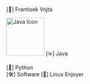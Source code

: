 [👋] Frantisek Vojta
<td><img src="https://techstack-generator.vercel.app/java-icon.svg" alt="Java Icon" width="100"></td>
    <td style="width: 50px;"></td>
[☕] Java  

[🐍] Python  
[🛠️] Software 
[🐧] Linux Enjoyer
